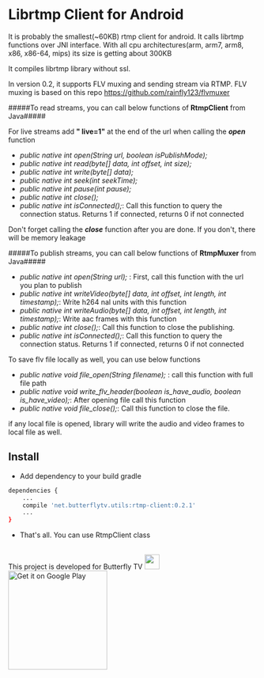 # Librtmp Client for Android
It is probably the smallest(~60KB) rtmp client for android. It calls librtmp functions over JNI interface.
With all cpu architectures(arm, arm7, arm8, x86, x86-64, mips) its size is getting about 300KB

It compiles librtmp library without ssl. 

In version 0.2, it supports FLV muxing and sending stream via RTMP. FLV muxing is based on this repo https://github.com/rainfly123/flvmuxer


#####To read streams, you can call below functions of **RtmpClient** from Java#####

For live streams add **" live=1"** at the end of the url when calling the **_open_** function

* *public native int open(String url, boolean isPublishMode);*
* *public native int read(byte[] data, int offset, int size);*
* *public native int write(byte[] data);*
* *public native int seek(int seekTime);*
* *public native int pause(int pause);*
* *public native int close();*
* *public native int isConnected();*: Call this function to query the connection status. Returns 1 if connected, returns 0 if not connected

Don't forget calling the **_close_** function after you are done. If you don't, there will be memory leakage


#####To publish streams, you can call below functions of **RtmpMuxer** from Java#####
* *public native int open(String url);* : First, call this function with the url you plan to publish  
* *public native int writeVideo(byte[] data, int offset, int length, int timestamp);*: Write h264 nal units with this function
* *public native int writeAudio(byte[] data, int offset, int length, int timestamp);*: Write aac frames with this function
* *public native int close();*: Call this function to close the publishing.
* *public native int isConnected();*: Call this function to query the connection status. Returns 1 if connected, returns 0 if not connected

To save flv file locally as well, you can use below functions
* *public native void file_open(String filename);* : call this function with full file path
* *public native void write_flv_header(boolean is_have_audio, boolean is_have_video);*: After opening file call this function
* *public native void file_close();*: Call this function to close the file. 

if any local file is opened, library will write the audio and video frames to local file as well. 

## Install ##

- Add dependency to your build gradle
```sh
dependencies {
    ...
    compile 'net.butterflytv.utils:rtmp-client:0.2.1'
    ...
}
```

- That's all. You can use RtmpClient class


<br/>
This project is developed for Butterfly TV <a href="http://www.butterflytv.net/"><img src="http://www.butterflytv.net/wp-content/uploads/2014/08/icon-butterflyTV-150x150.png" width="30"></a>

<a href="https://play.google.com/store/apps/details?id=com.butterfly">
  <img alt="Get it on Google Play" width="200px" src="https://play.google.com/intl/en_us/badges/images/generic/en-play-badge.png">
</a>
